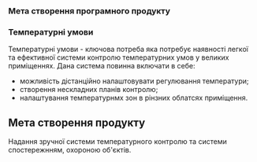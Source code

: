 ### Мета створення програмного продукту

### Температурні умови
Температурні умови - ключова потреба яка потребує наявності легкої та ефективної системи контролю температурних умов у великих приміщеннях. 
Дана система повинна включати в себе:
- можливість дістанційно налаштовувати регулювання температури;
- створення нескладних планів контролю;
- налаштування температурнмх зон в рінзних облатсях приміщення.
## Мета створення продукту
Надання зручної системи температурного контролю та системи спостережнням, охороною об'єктів.
